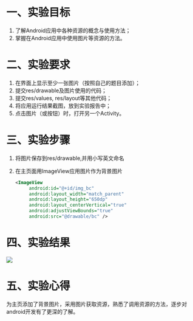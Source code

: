 # 一、实验目标
1. 了解Android应用中各种资源的概念与使用方法；
2. 掌握在Android应用中使用图片等资源的方法。

# 二、实验要求
1. 在界面上显示至少一张图片（按照自己的题目添加）；
2. 提交res/drawable及图片使用的代码；
3. 提交res/values, res/layout等其他代码；
4. 将应用运行结果截图，放到实验报告中；
5. 点击图片（或按钮）时，打开另一个Activity。

# 三、实验步骤
1. 将图片保存到res/drawable,并用小写英文命名

2. 在主页面用ImageView应用图片作为背景图片

   ```xml
   <ImageView
        android:id="@+id/img_bc"
        android:layout_width="match_parent"
        android:layout_height="650dp"
        android:layout_centerVertical="true"
        android:adjustViewBounds="true"
        android:src="@drawable/bc" />
   ```

# 四、实验结果
![](https://raw.githubusercontent.com/itgopan/android-labs-2020/master/students/net1814080903209/lab3.png)

# 五、实验心得
为主页添加了背景图片，采用图片获取资源，熟悉了调用资源的方法，逐步对android开发有了更深的了解。
